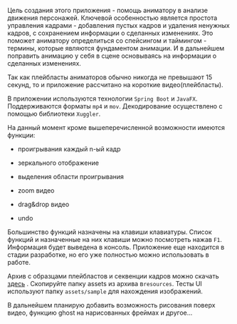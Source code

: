 Цель создания этого приложения - помощь аниматору в анализе движения персонажей.
Ключевой особенностью является простота управления кадрами - добавления пустых кадров и удаления ненужных кадров, с сохранением информации о сделанных изменениях.
Это поможет аниматору определиться со спейсингом и таймингом - термины, которые являются фундаментом анимации. И в дальнейшем поправить анимацию у себя в сцене основываясь на информации о сделанных изменениях.

Так как плейбласты аниматоров обычно никогда не превышают 15 секунд, то и приложение рассчитано на короткие видео(плейбласты).

В приложении используются технологии `Spring Boot` и `JavaFX`.
Поддерживаются форматы `mp4` и `mov`. Декодирование осуществлено с помощью библиотеки `Xuggler`.

На данный момент кроме вышеперечисленной возможности имеются функции:

*    проигрывания каждый n-ый кадр
    
*    зеркального отображение
    
*    выделения области проигрывания
    
*    zoom видео
    
*    drag&drop видео
    
*    undo
    
Большинство функций назначены на клавиши клавиатуры. Список функций и назначенные на них клавиши можно посмотреть нажав `F1`. Информация будет выведена в консоль.
Приложение еще находится в стадии разработке, но его уже полностью можно использовать в работе.

Архив с образцами плейбластов и секвенции кадров можно скачать [здесь](https://drive.google.com/open?id=1ZvIx35oriZtv5wtaGvU4Hx-YVghOmUvW) .
Скопируйте папку assets из архива в`resources`. Тесты UI используют папку `assets/sample` для нахождения изображений.

В дальнейшем планирую добавить возможность рисования поверх видео, функцию ghost на нарисованных фреймах и другое...